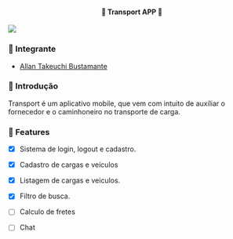 <h4 align="center"> 
	🚚 Transport APP 🚚
</h4>

<img src="https://user-images.githubusercontent.com/61324956/163846900-1cb11b7c-5d0a-47bb-b544-99bda73286d4.jpg" />

### 🎉 Integrante
 - [Allan Takeuchi Bustamante](https://github.com/allantak)

### 🤔 Introdução
Transport é um aplicativo mobile, que vem com intuito de auxíliar o fornecedor e o caminhoneiro no transporte de carga.

### 🎏 Features

- [x] Sistema de login, logout e cadastro.
- [x] Cadastro de cargas e veículos
- [x] Listagem de cargas e veiculos.
- [x] Filtro de busca.
- [ ] Calculo de fretes
- [ ] Chat

